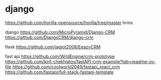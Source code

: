 # django
https://github.com/horilla-opensource/horilla/tree/master hrms

django
https://github.com/MicroPyramid/Django-CRM
https://github.com/DjangoCRM/django-crm

flask
https://github.com/jagjot2008/EeazyCRM

fast api
https://github.com/WrldEngine/crm-prototype 
https://github.com/kiril-chekhlatov/fastAPI-crm-example?tab=readme-ov-file
https://github.com/coolworld2049/fastapi_react_crm
https://github.com/fastapi/full-stack-fastapi-template
